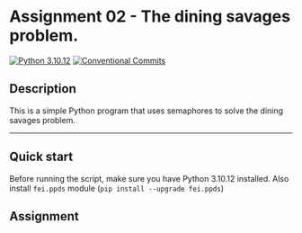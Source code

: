 # Assignment 02 - The dining savages problem.

[![Python 3.10.12](https://img.shields.io/badge/python-3.10.12-purple.svg)](https://www.python.org/downloads/release/python-31012/)
[![Conventional Commits](https://img.shields.io/badge/Conventional%20Commits-1.0.0-purple.svg)](https://conventionalcommits.org)

## Description

This is a simple Python program that uses semaphores to solve the dining savages problem.

---

## Quick start
Before running the script, make sure you have Python 3.10.12 installed.
Also install `fei.ppds` module (`pip install --upgrade fei.ppds`)

## Assignment